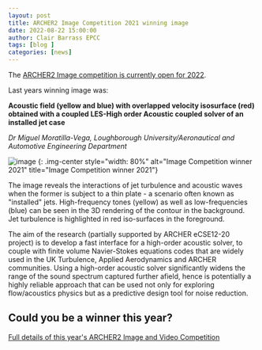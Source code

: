 ```yaml
---
layout: post
title: ARCHER2 Image Competition 2021 winning image
date: 2022-08-22 15:00:00
author: Clair Barrass EPCC
tags: [blog ] 
categories: [news]
---
```


The [ARCHER2 Image competition is currently open for 2022](https://www.archer2.ac.uk/community/image-comp/). 

Last years winning image was:

**Acoustic field (yellow and blue) with overlapped velocity isosurface (red) obtained with a coupled LES-High order Acoustic coupled solver of an installed jet case**

*Dr Miguel Moratilla-Vega, Loughborough University/Aeronautical and Automotive Engineering Department*

<!--more-->




![image](https://live.staticflickr.com/65535/51601072652_e91e7d7d90_c_d.jpg)
{: .img-center style="width: 80%" 
alt="Image Competition winner 2021" 
title="Image Competition winner 2021"}

The image reveals the interactions of jet turbulence and acoustic waves when the former is subject to a thin plate - a scenario often known as "installed" jets. High-frequency tones (yellow) as well as low-frequencies (blue) can be seen in the 3D rendering of the contour in the background. Jet turbulence is highlighted in red iso-surfaces in the foreground.

The aim of the research (partially supported by ARCHER eCSE12-20 project) is to develop a fast interface for a high-order acoustic solver, to couple with finite volume Navier-Stokes equations codes that are widely used in the UK Turbulence, Applied Aerodynamics and ARCHER communities. Using a high-order acoustic solver significantly widens the range of the sound spectrum captured further afield, hence is potentially a highly reliable approach that can be used not only for exploring flow/acoustics physics but as a predictive design tool for noise reduction. 

## Could you be a winner this year?

[Full details of this year's ARCHER2 Image and Video Competition](https://www.archer2.ac.uk/community/image-comp/)

<!--

<img src="{{ site.baseurl }}/img/news/210127-IMG_0126.jpg" alt="ARCHER2" title="ARCHER2"/>

<img src="{{ site.baseurl }}/img/logos/euro-cc.jpg" alt="EuroCC" title="EuroCC" align="right" width="10%" />

<a href="https:www        ">
<img src="{{ site.baseurl }}/img/blog/211030-uk-stats-auth.jpg" alt="ARCHER2" title="ARCHER2" style="width: 30%"   /></a>



![image]({{ site.baseurl }}/img/blog/210412-systems-blog_pic2.jpg)
{: .img-center style="width: 60%" 
alt="ARCHER2" 
title="ARCHER2"}



<div>

<iframe title="Video"  width="1000" height="560" src="https://www.youtube.com/embed/UXHE7ljmhaQ" frameborder="0" allow="accelerometer; autoplay; encrypted-media; gyroscope; picture-in-picture" allowfullscreen></iframe>

</div>


-->
